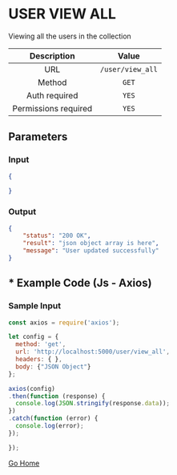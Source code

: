 # USER VIEW ALL

Viewing all the users in the collection

|      Description      |           Value           |
|:--------------------: |:------------------------: |
| URL                   | `/user/view_all`  |
| Method                | `GET`                     |
| Auth required         | `YES`                     |
| Permissions required  | `YES`                    |

## Parameters

### Input

```json
{
    
}
```

### Output

```json
{
    "status": "200 OK",
    "result": "json object array is here",
    "message": "User updated successfully"
}
```

## * Example Code (Js - Axios)

### Sample Input

```js
const axios = require('axios');

let config = {
  method: 'get',
  url: 'http://localhost:5000/user/view_all',
  headers: { },
  body: {"JSON Object"}
};

axios(config)
.then(function (response) {
  console.log(JSON.stringify(response.data));
})
.catch(function (error) {
  console.log(error);
});

});
```

[Go Home](../README.md)

